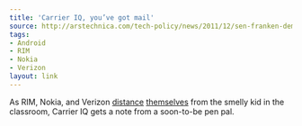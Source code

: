 ```yaml
---
title: 'Carrier IQ, you’ve got mail'
source: http://arstechnica.com/tech-policy/news/2011/12/sen-franken-demands-answers-from-carrier-iq-suggests-phone-snooping-violates-federal-law.ars
tags:
- Android
- RIM
- Nokia
- Verizon
layout: link
---
```


As RIM, Nokia, and Verizon [distance][1] [themselves][2] from the smelly kid in the classroom, Carrier IQ gets a note from a soon-to-be pen pal.

[1]: http://www.reuters.com/article/2011/12/01/us-rim-idUSTRE7B01PA20111201
[2]: http://gigaom.com/2011/12/01/verizon-no-carrieriq-no-way/